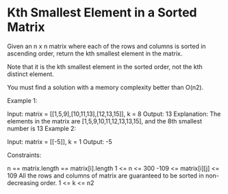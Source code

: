 # Kth Smallest Element in a Sorted Matrix

Given an n x n matrix where each of the rows and columns is sorted in ascending order, return the kth smallest element in the matrix.

Note that it is the kth smallest element in the sorted order, not the kth distinct element.

You must find a solution with a memory complexity better than O(n2).

 

Example 1:

Input: matrix = [[1,5,9],[10,11,13],[12,13,15]], k = 8
Output: 13
Explanation: The elements in the matrix are [1,5,9,10,11,12,13,13,15], and the 8th smallest number is 13
Example 2:

Input: matrix = [[-5]], k = 1
Output: -5
 

Constraints:

n == matrix.length == matrix[i].length
1 <= n <= 300
-109 <= matrix[i][j] <= 109
All the rows and columns of matrix are guaranteed to be sorted in non-decreasing order.
1 <= k <= n2
